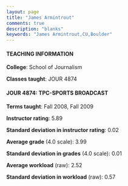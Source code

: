 ```yaml
---
layout: page
title: "James Armintrout" 
comments: true
description: "blanks"
keywords: "James Armintrout,CU,Boulder"
---
```

<head>
<script src="https://ajax.googleapis.com/ajax/libs/jquery/2.1.3/jquery.min.js"></script>
<script src="https://dl.dropboxusercontent.com/s/pc42nxpaw1ea4o9/highcharts.js?dl=0"></script>
<!-- <script src="../assets/js/highcharts.js"></script> -->
<style type="text/css">@font-face {
	font-family: "Bebas Neue";
	src: url(https://www.filehosting.org/file/details/544349/BebasNeue Regular.otf) format("opentype");
	}
	h1.Bebas { 
		font-family: "Bebas Neue", Verdana, Tahoma;
	}
</style>
</head>
	   
#### TEACHING INFORMATION

**College**: School of Journalism

**Classes taught**: JOUR 4874

#### JOUR 4874: TPC-SPORTS BROADCAST

**Terms taught**: Fall 2008, Fall 2009

**Instructor rating**: 5.89

**Standard deviation in instructor rating**: 0.02

**Average grade** (4.0 scale): 3.99

**Standard deviation in grades** (4.0 scale): 0.01

**Average workload** (raw): 2.52

**Standard deviation in workload** (raw): 0.57

